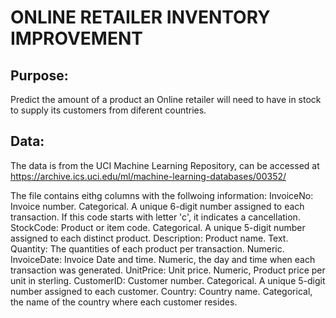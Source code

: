# ONLINE RETAILER INVENTORY IMPROVEMENT

## Purpose:
Predict the amount of a product an Online retailer will need to have in stock to supply its customers from diferent countries.

## Data:
The data is from the UCI Machine Learning Repository, can be accessed at 
https://archive.ics.uci.edu/ml/machine-learning-databases/00352/

The file contains eithg columns with the follwoing information:
InvoiceNo: Invoice number. Categorical. A unique 6-digit number assigned to each transaction. If this code starts with letter 'c', it indicates a cancellation.
StockCode: Product or item code. Categorical. A unique 5-digit number assigned to each distinct product.
Description: Product name. Text.
Quantity: The quantities of each product per transaction. Numeric.
InvoiceDate: Invoice Date and time. Numeric, the day and time when each transaction was generated.
UnitPrice: Unit price. Numeric, Product price per unit in sterling.
CustomerID: Customer number. Categorical. A unique 5-digit number assigned to each customer.
Country: Country name. Categorical, the name of the country where each customer resides.

